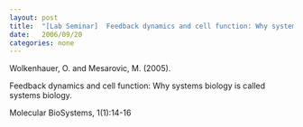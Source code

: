 ```yaml
---
layout: post
title:  "[Lab Seminar]  Feedback dynamics and cell function: Why systems biology is called systems biology"
date:   2006/09/20
categories: none
---
```






Wolkenhauer, O. and Mesarovic, M. (2005).

Feedback dynamics and cell function: Why systems biology is called systems biology.

Molecular BioSystems, 1(1):14-16



 

